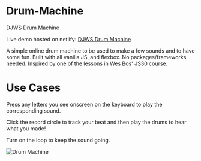 # Drum-Machine
DJWS Drum Machine

Live demo hosted on netlify: [DJWS Drum Machine](https://heuristic-roentgen-3d9991.netlify.com/)

A simple online drum machine to be used to make a few sounds and to have some fun.  Built with all vanilla JS, and flexbox.  No packages/frameworks needed.  Inspired by one of the lessons in Wes Bos' JS30 course. 

# Use Cases
Press any letters you see onscreen on the keyboard to play the corresponding sound.

Click the record circle to track your beat and then play the drums to hear what you made!

Turn on the loop to keep the sound going.

![Drum Machine](https://i.imgur.com/qOMcqyu.gif)
